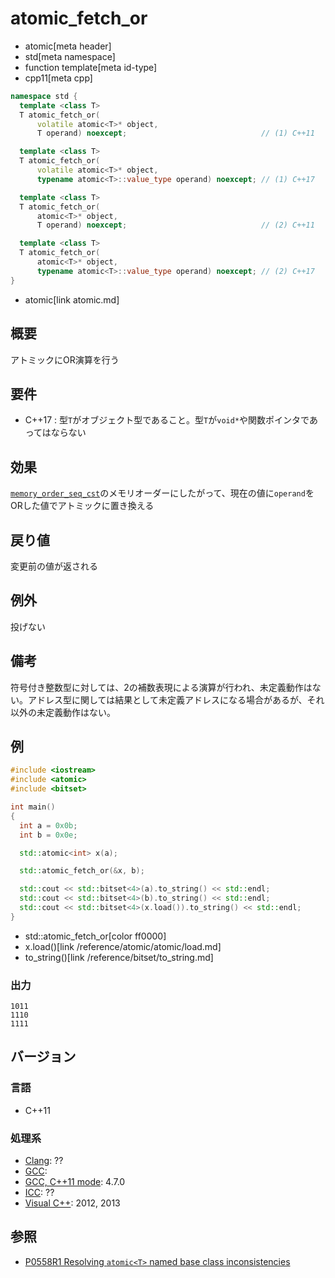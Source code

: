 # atomic_fetch_or
* atomic[meta header]
* std[meta namespace]
* function template[meta id-type]
* cpp11[meta cpp]

```cpp
namespace std {
  template <class T>
  T atomic_fetch_or(
      volatile atomic<T>* object,
      T operand) noexcept;                              // (1) C++11

  template <class T>
  T atomic_fetch_or(
      volatile atomic<T>* object,
      typename atomic<T>::value_type operand) noexcept; // (1) C++17

  template <class T>
  T atomic_fetch_or(
      atomic<T>* object,
      T operand) noexcept;                              // (2) C++11

  template <class T>
  T atomic_fetch_or(
      atomic<T>* object,
      typename atomic<T>::value_type operand) noexcept; // (2) C++17
}
```
* atomic[link atomic.md]

## 概要
アトミックにOR演算を行う


## 要件
- C++17 : 型`T`がオブジェクト型であること。型`T`が`void*`や関数ポインタであってはならない


## 効果
[`memory_order_seq_cst`](memory_order.md)のメモリオーダーにしたがって、現在の値に`operand`をORした値でアトミックに置き換える


## 戻り値
変更前の値が返される


## 例外
投げない


## 備考
符号付き整数型に対しては、2の補数表現による演算が行われ、未定義動作はない。アドレス型に関しては結果として未定義アドレスになる場合があるが、それ以外の未定義動作はない。


## 例
```cpp example
#include <iostream>
#include <atomic>
#include <bitset>

int main()
{
  int a = 0x0b;
  int b = 0x0e;

  std::atomic<int> x(a);

  std::atomic_fetch_or(&x, b);

  std::cout << std::bitset<4>(a).to_string() << std::endl;
  std::cout << std::bitset<4>(b).to_string() << std::endl;
  std::cout << std::bitset<4>(x.load()).to_string() << std::endl;
}
```
* std::atomic_fetch_or[color ff0000]
* x.load()[link /reference/atomic/atomic/load.md]
* to_string()[link /reference/bitset/to_string.md]


### 出力
```
1011
1110
1111
```


## バージョン
### 言語
- C++11

### 処理系
- [Clang](/implementation.md#clang): ??
- [GCC](/implementation.md#gcc): 
- [GCC, C++11 mode](/implementation.md#gcc): 4.7.0
- [ICC](/implementation.md#icc): ??
- [Visual C++](/implementation.md#visual_cpp): 2012, 2013


## 参照
- [P0558R1 Resolving `atomic<T>` named base class inconsistencies](http://www.open-std.org/jtc1/sc22/wg21/docs/papers/2017/p0558r1.pdf)
